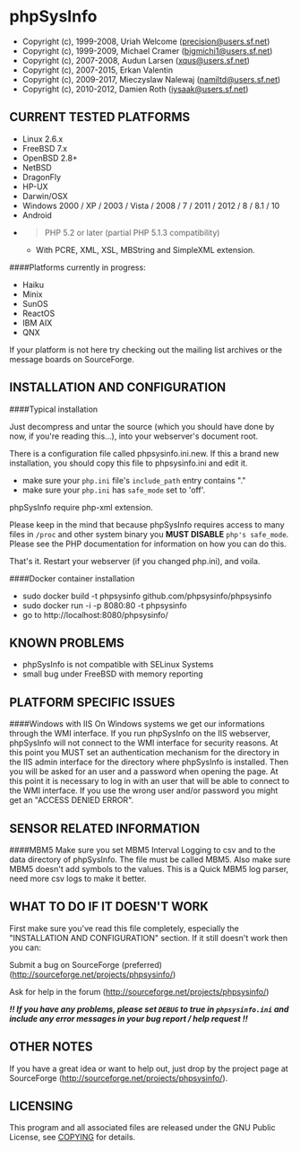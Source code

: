 phpSysInfo
==============

* Copyright (c), 1999-2008, Uriah Welcome (precision@users.sf.net)
* Copyright (c), 1999-2009, Michael Cramer (bigmichi1@users.sf.net)
* Copyright (c), 2007-2008, Audun Larsen (xqus@users.sf.net)
* Copyright (c), 2007-2015, Erkan Valentin
* Copyright (c), 2009-2017, Mieczyslaw Nalewaj (namiltd@users.sf.net)
* Copyright (c), 2010-2012, Damien Roth (iysaak@users.sf.net)



CURRENT TESTED PLATFORMS
------------------------

- Linux 2.6.x
- FreeBSD 7.x
- OpenBSD 2.8+
- NetBSD
- DragonFly
- HP-UX
- Darwin/OSX
- Windows 2000 / XP / 2003 / Vista / 2008 / 7 / 2011 / 2012 / 8 / 8.1 / 10
- Android
- > PHP 5.2 or later (partial PHP 5.1.3 compatibility)
  - With PCRE, XML, XSL, MBString and SimpleXML extension.

####Platforms currently in progress:
- Haiku
- Minix
- SunOS
- ReactOS
- IBM AIX
- QNX

If your platform is not here try checking out the mailing list archives or
the message boards on SourceForge.

INSTALLATION AND CONFIGURATION
------------------------------

####Typical installation

Just decompress and untar the source (which you should have done by now,
if you're reading this...), into your webserver's document root.

There is a configuration file called phpsysinfo.ini.new. If this a brand new
installation, you should copy this file to phpsysinfo.ini and edit it.

- make sure your `php.ini` file's `include_path` entry contains "."
- make sure your `php.ini` has `safe_mode` set to 'off'.

phpSysInfo require php-xml extension.

Please keep in the mind that because phpSysInfo requires access to many
files in `/proc` and other system binary you **MUST DISABLE** `php's safe_mode`.
Please see the PHP documentation for information on how you
can do this.

That's it.  Restart your webserver (if you changed php.ini), and voila.

####Docker container installation

- sudo docker build -t phpsysinfo github.com/phpsysinfo/phpsysinfo
- sudo docker run -i -p 8080:80 -t phpsysinfo
- go to http://localhost:8080/phpsysinfo/

KNOWN PROBLEMS
--------------

- phpSysInfo is not compatible with SELinux Systems
- small bug under FreeBSD with memory reporting

PLATFORM SPECIFIC ISSUES
------------------------

####Windows with IIS
  On Windows systems we get our informations through the WMI interface.
  If you run phpSysInfo on the IIS webserver, phpSysInfo will not connect
  to the WMI interface for security reasons. At this point you MUST set
  an authentication mechanism for the directory in the IIS admin
  interface for the directory where phpSysInfo is installed. Then you
  will be asked for an user and a password when opening the page. At this
  point it is necessary to log in with an user that will be able to
  connect to the WMI interface. If you use the wrong user and/or password
  you might get an "ACCESS DENIED ERROR".

SENSOR RELATED INFORMATION
---------------------------

####MBM5
  Make sure you set MBM5 Interval Logging to csv and to the data
  directory of phpSysInfo. The file must be called MBM5. Also make sure
  MBM5 doesn't add symbols to the values. This is a Quick MBM5 log parser,
  need more csv logs to make it better.

WHAT TO DO IF IT DOESN'T WORK
-----------------------------

First make sure you've read this file completely, especially the
"INSTALLATION AND CONFIGURATION" section.  If it still doesn't work then
you can:

Submit a bug on SourceForge (preferred) (http://sourceforge.net/projects/phpsysinfo/)

Ask for help in the forum (http://sourceforge.net/projects/phpsysinfo/)

***!! If you have any problems, please set `DEBUG` to true in `phpsysinfo.ini`
and include any error messages in your bug report / help request !!***

OTHER NOTES
-----------

If you have a great idea or want to help out, just drop by the project
page at SourceForge (http://sourceforge.net/projects/phpsysinfo/).

LICENSING
---------

This program and all associated files are released under the GNU Public
License, see [COPYING](COPYING) for details.
